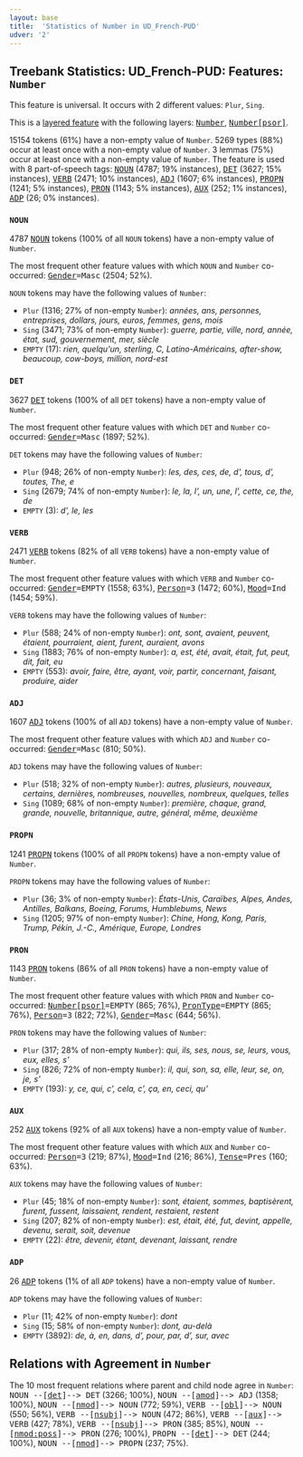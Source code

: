 ```yaml
---
layout: base
title:  'Statistics of Number in UD_French-PUD'
udver: '2'
---
```


## Treebank Statistics: UD_French-PUD: Features: `Number`

This feature is universal.
It occurs with 2 different values: `Plur`, `Sing`.

This is a <a href="../../u/overview/feat-layers.html">layered feature</a> with the following layers: <tt><a href="fr_pud-feat-Number.html">Number</a></tt>, <tt><a href="fr_pud-feat-Number-psor.html">Number[psor]</a></tt>.

15154 tokens (61%) have a non-empty value of `Number`.
5269 types (88%) occur at least once with a non-empty value of `Number`.
3 lemmas (75%) occur at least once with a non-empty value of `Number`.
The feature is used with 8 part-of-speech tags: <tt><a href="fr_pud-pos-NOUN.html">NOUN</a></tt> (4787; 19% instances), <tt><a href="fr_pud-pos-DET.html">DET</a></tt> (3627; 15% instances), <tt><a href="fr_pud-pos-VERB.html">VERB</a></tt> (2471; 10% instances), <tt><a href="fr_pud-pos-ADJ.html">ADJ</a></tt> (1607; 6% instances), <tt><a href="fr_pud-pos-PROPN.html">PROPN</a></tt> (1241; 5% instances), <tt><a href="fr_pud-pos-PRON.html">PRON</a></tt> (1143; 5% instances), <tt><a href="fr_pud-pos-AUX.html">AUX</a></tt> (252; 1% instances), <tt><a href="fr_pud-pos-ADP.html">ADP</a></tt> (26; 0% instances).

### `NOUN`

4787 <tt><a href="fr_pud-pos-NOUN.html">NOUN</a></tt> tokens (100% of all `NOUN` tokens) have a non-empty value of `Number`.

The most frequent other feature values with which `NOUN` and `Number` co-occurred: <tt><a href="fr_pud-feat-Gender.html">Gender</a></tt><tt>=Masc</tt> (2504; 52%).

`NOUN` tokens may have the following values of `Number`:

* `Plur` (1316; 27% of non-empty `Number`): <em>années, ans, personnes, entreprises, dollars, jours, euros, femmes, gens, mois</em>
* `Sing` (3471; 73% of non-empty `Number`): <em>guerre, partie, ville, nord, année, état, sud, gouvernement, mer, siècle</em>
* `EMPTY` (17): <em>rien, quelqu'un, sterling, C, Latino-Américains, after-show, beaucoup, cow-boys, million, nord-est</em>

### `DET`

3627 <tt><a href="fr_pud-pos-DET.html">DET</a></tt> tokens (100% of all `DET` tokens) have a non-empty value of `Number`.

The most frequent other feature values with which `DET` and `Number` co-occurred: <tt><a href="fr_pud-feat-Gender.html">Gender</a></tt><tt>=Masc</tt> (1897; 52%).

`DET` tokens may have the following values of `Number`:

* `Plur` (948; 26% of non-empty `Number`): <em>les, des, ces, de, d', tous, d’, toutes, The, e</em>
* `Sing` (2679; 74% of non-empty `Number`): <em>le, la, l', un, une, l’, cette, ce, the, de</em>
* `EMPTY` (3): <em>d', le, les</em>

### `VERB`

2471 <tt><a href="fr_pud-pos-VERB.html">VERB</a></tt> tokens (82% of all `VERB` tokens) have a non-empty value of `Number`.

The most frequent other feature values with which `VERB` and `Number` co-occurred: <tt><a href="fr_pud-feat-Gender.html">Gender</a></tt><tt>=EMPTY</tt> (1558; 63%), <tt><a href="fr_pud-feat-Person.html">Person</a></tt><tt>=3</tt> (1472; 60%), <tt><a href="fr_pud-feat-Mood.html">Mood</a></tt><tt>=Ind</tt> (1454; 59%).

`VERB` tokens may have the following values of `Number`:

* `Plur` (588; 24% of non-empty `Number`): <em>ont, sont, avaient, peuvent, étaient, pourraient, aient, furent, auraient, avons</em>
* `Sing` (1883; 76% of non-empty `Number`): <em>a, est, été, avait, était, fut, peut, dit, fait, eu</em>
* `EMPTY` (553): <em>avoir, faire, être, ayant, voir, partir, concernant, faisant, produire, aider</em>

### `ADJ`

1607 <tt><a href="fr_pud-pos-ADJ.html">ADJ</a></tt> tokens (100% of all `ADJ` tokens) have a non-empty value of `Number`.

The most frequent other feature values with which `ADJ` and `Number` co-occurred: <tt><a href="fr_pud-feat-Gender.html">Gender</a></tt><tt>=Masc</tt> (810; 50%).

`ADJ` tokens may have the following values of `Number`:

* `Plur` (518; 32% of non-empty `Number`): <em>autres, plusieurs, nouveaux, certains, dernières, nombreuses, nouvelles, nombreux, quelques, telles</em>
* `Sing` (1089; 68% of non-empty `Number`): <em>première, chaque, grand, grande, nouvelle, britannique, autre, général, même, deuxième</em>

### `PROPN`

1241 <tt><a href="fr_pud-pos-PROPN.html">PROPN</a></tt> tokens (100% of all `PROPN` tokens) have a non-empty value of `Number`.

`PROPN` tokens may have the following values of `Number`:

* `Plur` (36; 3% of non-empty `Number`): <em>États-Unis, Caraïbes, Alpes, Andes, Antilles, Balkans, Boeing, Forums, Humblebums, News</em>
* `Sing` (1205; 97% of non-empty `Number`): <em>Chine, Hong, Kong, Paris, Trump, Pékin, J.-C., Amérique, Europe, Londres</em>

### `PRON`

1143 <tt><a href="fr_pud-pos-PRON.html">PRON</a></tt> tokens (86% of all `PRON` tokens) have a non-empty value of `Number`.

The most frequent other feature values with which `PRON` and `Number` co-occurred: <tt><a href="fr_pud-feat-Number-psor.html">Number[psor]</a></tt><tt>=EMPTY</tt> (865; 76%), <tt><a href="fr_pud-feat-PronType.html">PronType</a></tt><tt>=EMPTY</tt> (865; 76%), <tt><a href="fr_pud-feat-Person.html">Person</a></tt><tt>=3</tt> (822; 72%), <tt><a href="fr_pud-feat-Gender.html">Gender</a></tt><tt>=Masc</tt> (644; 56%).

`PRON` tokens may have the following values of `Number`:

* `Plur` (317; 28% of non-empty `Number`): <em>qui, ils, ses, nous, se, leurs, vous, eux, elles, s'</em>
* `Sing` (826; 72% of non-empty `Number`): <em>il, qui, son, sa, elle, leur, se, on, je, s'</em>
* `EMPTY` (193): <em>y, ce, qui, c', cela, c’, ça, en, ceci, qu'</em>

### `AUX`

252 <tt><a href="fr_pud-pos-AUX.html">AUX</a></tt> tokens (92% of all `AUX` tokens) have a non-empty value of `Number`.

The most frequent other feature values with which `AUX` and `Number` co-occurred: <tt><a href="fr_pud-feat-Person.html">Person</a></tt><tt>=3</tt> (219; 87%), <tt><a href="fr_pud-feat-Mood.html">Mood</a></tt><tt>=Ind</tt> (216; 86%), <tt><a href="fr_pud-feat-Tense.html">Tense</a></tt><tt>=Pres</tt> (160; 63%).

`AUX` tokens may have the following values of `Number`:

* `Plur` (45; 18% of non-empty `Number`): <em>sont, étaient, sommes, baptisèrent, furent, fussent, laissaient, rendent, restaient, restent</em>
* `Sing` (207; 82% of non-empty `Number`): <em>est, était, été, fut, devint, appelle, devenu, serait, soit, devenue</em>
* `EMPTY` (22): <em>être, devenir, étant, devenant, laissant, rendre</em>

### `ADP`

26 <tt><a href="fr_pud-pos-ADP.html">ADP</a></tt> tokens (1% of all `ADP` tokens) have a non-empty value of `Number`.

`ADP` tokens may have the following values of `Number`:

* `Plur` (11; 42% of non-empty `Number`): <em>dont</em>
* `Sing` (15; 58% of non-empty `Number`): <em>dont, au-delà</em>
* `EMPTY` (3892): <em>de, à, en, dans, d', pour, par, d’, sur, avec</em>

## Relations with Agreement in `Number`

The 10 most frequent relations where parent and child node agree in `Number`:
<tt>NOUN --[<tt><a href="fr_pud-dep-det.html">det</a></tt>]--> DET</tt> (3266; 100%),
<tt>NOUN --[<tt><a href="fr_pud-dep-amod.html">amod</a></tt>]--> ADJ</tt> (1358; 100%),
<tt>NOUN --[<tt><a href="fr_pud-dep-nmod.html">nmod</a></tt>]--> NOUN</tt> (772; 59%),
<tt>VERB --[<tt><a href="fr_pud-dep-obl.html">obl</a></tt>]--> NOUN</tt> (550; 56%),
<tt>VERB --[<tt><a href="fr_pud-dep-nsubj.html">nsubj</a></tt>]--> NOUN</tt> (472; 86%),
<tt>VERB --[<tt><a href="fr_pud-dep-aux.html">aux</a></tt>]--> VERB</tt> (427; 78%),
<tt>VERB --[<tt><a href="fr_pud-dep-nsubj.html">nsubj</a></tt>]--> PRON</tt> (385; 85%),
<tt>NOUN --[<tt><a href="fr_pud-dep-nmod-poss.html">nmod:poss</a></tt>]--> PRON</tt> (276; 100%),
<tt>PROPN --[<tt><a href="fr_pud-dep-det.html">det</a></tt>]--> DET</tt> (244; 100%),
<tt>NOUN --[<tt><a href="fr_pud-dep-nmod.html">nmod</a></tt>]--> PROPN</tt> (237; 75%).

